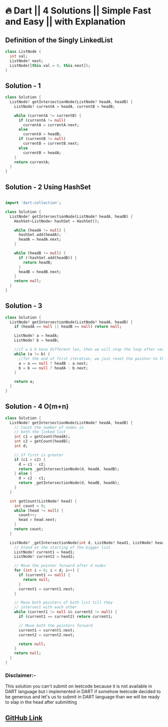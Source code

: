 # 🔥 Dart || 4 Solutions || Simple Fast and Easy || with Explanation

## Definition of the Singly LinkedList

```dart
class ListNode {
  int val;
  ListNode? next;
  ListNode([this.val = 0, this.next]);
}
```

## Solution - 1

```dart
class Solution {
  ListNode? getIntersectionNode(ListNode? headA, headB) {
    ListNode? currentA = headA, currentB = headB;

    while (currentA != currentB) {
      if (currentA != null)
        currentA = currentA.next;
      else
        currentA = headB;
      if (currentB != null)
        currentB = currentB.next;
      else
        currentB = headA;
    }
    return currentA;
  }
}
```

## Solution - 2 Using HashSet

```dart

import 'dart:collection';

class Solution {
  ListNode? getIntersectionNode(ListNode? headA, headB) {
    HashSet<ListNode> hashSet = HashSet();

    while (headA != null) {
      hashSet.add(headA);
      headA = headA.next;
    }

    while (headB != null) {
      if (!hashSet.add(headB)) {
        return headB;
      }
      headB = headB.next;
    }
    return null;
  }
}
```

## Solution - 3

```dart
class Solution {
  ListNode? getIntersectionNode(ListNode? headA, headB) {
    if (headA == null || headB == null) return null;

    ListNode? a = headA;
    ListNode? b = headB;

    //if a & b have different len, then we will stop the loop after second iteration
    while (a != b) {
      //for the end of first iteration, we just reset the pointer to the head of another linked-list
      a = a == null ? headB : a.next;
      b = b == null ? headA : b.next;
    }

    return a;
  }
}
```

## Solution - 4 O(m+n)

```dart
class Solution {
  ListNode? getIntersectionNode(ListNode? headA, headB) {
    // Count the number of nodes in
    // both the linked list
    int c1 = getCount(headA);
    int c2 = getCount(headB);
    int d;

    // If first is greater
    if (c1 > c2) {
      d = c1 - c2;
      return _getIntersectionNode(d, headA, headB);
    } else {
      d = c2 - c1;
      return _getIntersectionNode(d, headB, headA);
    }
  }

  int getCount(ListNode? head) {
    int count = 0;
    while (head != null) {
      count++;
      head = head.next;
    }
    return count;
  }

  ListNode? _getIntersectionNode(int d, ListNode? head1, ListNode? head2) {
    // Stand at the starting of the bigger list
    ListNode? current1 = head1;
    ListNode? current2 = head2;

    // Move the pointer forward after d nodes
    for (int i = 0; i < d; i++) {
      if (current1 == null) {
        return null;
      }
      current1 = current1.next;
    }

    // Move both pointers of both list till they
    // intersect with each other
    while (current1 != null && current2 != null) {
      if (current1 == current2) return current1;

      // Move both the pointers forward
      current1 = current1.next;
      current2 = current2.next;

      return null;
    }
    return null;
  }
}
```

### Disclaimer:-

This solution you can't submit on leetcode because it is not available in DART language but i implemented in DART if somehow leetcode decided to be generous and let's us to  submit in DART language than we will be ready to slap in the head after submitting

## [GitHub Link](https://github.com/ayoubzulfiqar/leetcode)
